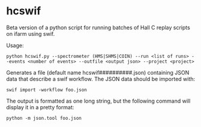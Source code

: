 # hcswif
Beta version of a python script for running batches of Hall C replay scripts
on ifarm using swif.

Usage:
```
python hcswif.py --spectrometer (HMS|SHMS|COIN) --run <list of runs> --events <number of events> --outfile <output json> --project <project>
```

Generates a file (default name hcswif##########.json) containing JSON data that
describe a swif workflow. The JSON data should be imported with:
```
swif import -workflow foo.json
```

The output is formatted as one long string, but the following command will
display it in a pretty format:
```
python -m json.tool foo.json
```
